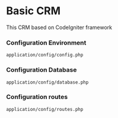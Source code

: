 # Basic CRM 
This CRM based on CodeIgniter framework

### Configuration Environment
```application/config/config.php```

### Configuration Database
```application/config/database.php```

### Configuration routes
```application/config/routes.php```

